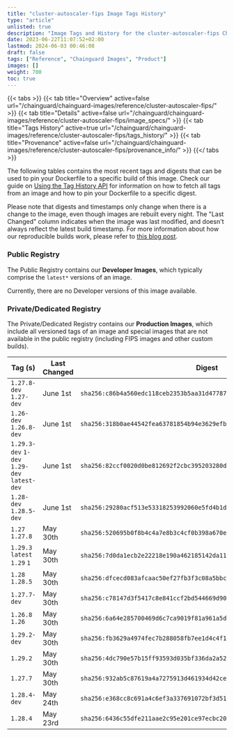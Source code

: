 ```yaml
---
title: "cluster-autoscaler-fips Image Tags History"
type: "article"
unlisted: true
description: "Image Tags and History for the cluster-autoscaler-fips Chainguard Image"
date: 2023-06-22T11:07:52+02:00
lastmod: 2024-06-03 00:46:08
draft: false
tags: ["Reference", "Chainguard Images", "Product"]
images: []
weight: 700
toc: true
---
```


{{< tabs >}}
{{< tab title="Overview" active=false url="/chainguard/chainguard-images/reference/cluster-autoscaler-fips/" >}}
{{< tab title="Details" active=false url="/chainguard/chainguard-images/reference/cluster-autoscaler-fips/image_specs/" >}}
{{< tab title="Tags History" active=true url="/chainguard/chainguard-images/reference/cluster-autoscaler-fips/tags_history/" >}}
{{< tab title="Provenance" active=false url="/chainguard/chainguard-images/reference/cluster-autoscaler-fips/provenance_info/" >}}
{{</ tabs >}}

The following tables contains the most recent tags and digests that can be used to pin your Dockerfile to a specific build of this image. Check our guide on [Using the Tag History API](/chainguard/chainguard-images/using-the-tag-history-api/) for information on how to fetch all tags from an image and how to pin your Dockerfile to a specific digest.

Please note that digests and timestamps only change when there is a change to the image, even though images are rebuilt every night. The "Last Changed" column indicates when the image was last modified, and doesn't always reflect the latest build timestamp. For more information about how our reproducible builds work, please refer to [this blog post](https://www.chainguard.dev/unchained/reproducing-chainguards-reproducible-image-builds).

### Public Registry
The Public Registry contains our **Developer Images**, which typically comprise the `latest*` versions of an image.

Currently, there are no Developer versions of this image available.

### Private/Dedicated Registry
The Private/Dedicated Registry contains our **Production Images**, which include all versioned tags of an image and special images that are not available in the public registry (including FIPS images and other custom builds).

| Tag (s)                                       | Last Changed | Digest                                                                    |
|-----------------------------------------------|--------------|---------------------------------------------------------------------------|
|  `1.27.8-dev` `1.27-dev`                      | June 1st     | `sha256:c86b4a560edc118ceb2353b5aa31d477871bbab3ed9ae7fb165d8aeaf4c9a6b1` |
|  `1.26-dev` `1.26.8-dev`                      | June 1st     | `sha256:318b0ae44542fea63781854b94e3629efb0139c0c0b27f6e84a4aac2e5a1084a` |
|  `1.29.3-dev` `1-dev` `1.29-dev` `latest-dev` | June 1st     | `sha256:82ccf0020d0be812692f2cbc395203280dce0e6216902bcc1572f1d1468a4955` |
|  `1.28-dev` `1.28.5-dev`                      | June 1st     | `sha256:29280acf513e53318253992060e5fd4b1df59fc7ac3198492f2969d769afc521` |
|  `1.27` `1.27.8`                              | May 30th     | `sha256:520695b0f8b4c4a7e8b3c4cf0b398a670e20b3d1c6bfd60e9bcc2db9a804c81b` |
|  `1.29.3` `latest` `1.29` `1`                 | May 30th     | `sha256:7d0da1ecb2e22218e190a462185142da1126a16e01143fb3b04296fdc700f6f9` |
|  `1.28` `1.28.5`                              | May 30th     | `sha256:dfcecd083afcaac50ef27fb3f3c08a5bbc14155430cd9216f257a135a4069a86` |
|  `1.27.7-dev`                                 | May 30th     | `sha256:c78147d3f5417c8e841ccf2bd544669d90abce2df8af23de6d1dc10961473d69` |
|  `1.26.8` `1.26`                              | May 30th     | `sha256:6a64e285700469d6c7ca9019f81a961a5df83f3c8408f8f511f84f4b1896393c` |
|  `1.29.2-dev`                                 | May 30th     | `sha256:fb3629a4974fec7b288058fb7ee1d4c4f1d9e4ae22af51b229c70e49ca5b6aed` |
|  `1.29.2`                                     | May 30th     | `sha256:4dc790e57b15ff93593d035bf336da2a52b92f90fed4f53ff223218d77315dde` |
|  `1.27.7`                                     | May 30th     | `sha256:932ab5c87619a4a7275913d461934d42cef25aa1ecc7669502e5d8b4d01ace2b` |
|  `1.28.4-dev`                                 | May 24th     | `sha256:e368cc8c691a4c6ef3a337691072bf3d512443c76fc49ba695f0afc84610a152` |
|  `1.28.4`                                     | May 23rd     | `sha256:6436c55dfe211aae2c95e201ce97ecbc20f1d24fe59093b40ec2b3943df9f914` |

